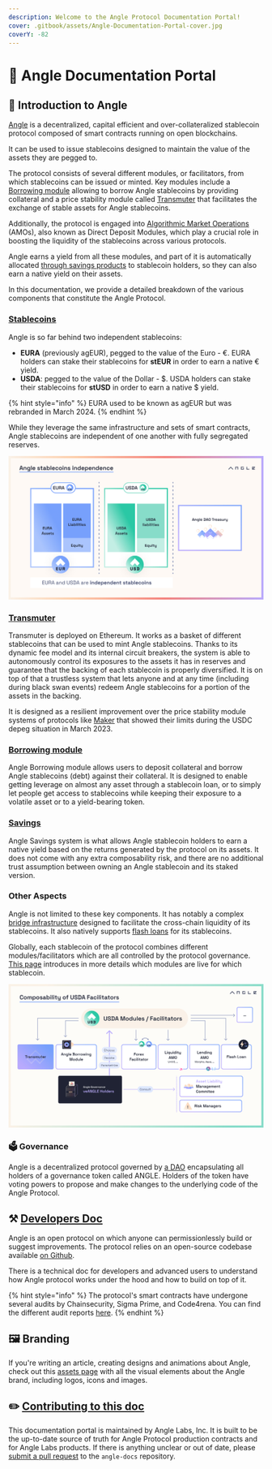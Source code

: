 ```yaml
---
description: Welcome to the Angle Protocol Documentation Portal!
cover: .gitbook/assets/Angle-Documentation-Portal-cover.jpg
coverY: -82
---
```


# 📐 Angle Documentation Portal

## 🏅 Introduction to Angle

[Angle](https://app.angle.money) is a decentralized, capital efficient and over-collateralized stablecoin protocol composed of smart contracts running on open blockchains.

It can be used to issue stablecoins designed to maintain the value of the assets they are pegged to.

The protocol consists of several different modules, or facilitators, from which stablecoins can be issued or minted.
Key modules include a [Borrowing module](borrowing-module/) allowing to borrow Angle stablecoins by providing collateral and a price stability module called [Transmuter](transmuter/README.md) that facilitates the exchange of stable assets for Angle stablecoins.

Additionally, the protocol is engaged into [Algorithmic Market Operations](other/amo.md) (AMOs), also known as Direct Deposit Modules, which play a crucial role in boosting the liquidity of the stablecoins across various protocols.

Angle earns a yield from all these modules, and part of it is automatically allocated [through savings products](savings/README.md) to stablecoin holders, so they can also earn a native yield on their assets.

In this documentation, we provide a detailed breakdown of the various components that constitute the Angle Protocol.

### [Stablecoins](stablecoins.md)

Angle is so far behind two independent stablecoins:

- **EURA** (previously agEUR), pegged to the value of the Euro - €. EURA holders can stake their stablecoins for **stEUR** in order to earn a native € yield.
- **USDA**: pegged to the value of the Dollar - $. USDA holders can stake their stablecoins for **stUSD** in order to earn a native $ yield.

{% hint style="info" %}
EURA used to be known as agEUR but was rebranded in March 2024.
{% endhint %}

While they leverage the same infrastructure and sets of smart contracts, Angle stablecoins are independent of one another with fully segregated reserves.

![Angle stablecoins independence](./.gitbook/assets/Docs-Angle-stablecoins-independence.jpg)

### [Transmuter](transmuter/)

Transmuter is deployed on Ethereum. It works as a basket of different stablecoins that can be used to mint Angle stablecoins. Thanks to its dynamic fee model and its internal circuit breakers, the system is able to autonomously control its exposures to the assets it has in reserves and guarantee that the backing of each stablecoin is properly diversified. It is on top of that a trustless system that lets anyone and at any time (including during black swan events) redeem Angle stablecoins for a portion of the assets in the backing.

It is designed as a resilient improvement over the price stability module systems of protocols like [Maker](https://makerdao.com/en/) that showed their limits during the USDC depeg situation in March 2023.

### [Borrowing module](borrowing-module/)

Angle Borrowing module allows users to deposit collateral and borrow Angle stablecoins (debt) against their collateral. It is designed to enable getting leverage on almost any asset through a stablecoin loan, or to simply let people get access to stablecoins while keeping their exposure to a volatile asset or to a yield-bearing token.

### [Savings](savings/)

Angle Savings system is what allows Angle stablecoin holders to earn a native yield based on the returns generated by the protocol on its assets. It does not come with any extra composability risk, and there are no additional trust assumption between owning an Angle stablecoin and its staked version.

### Other Aspects

Angle is not limited to these key components. It has notably a complex [bridge infrastructure](other/cross-chain.md) designed to facilitate the cross-chain liquidity of its stablecoins. It also natively supports [flash loans](other/flash-loans.md) for its stablecoins.

Globally, each stablecoin of the protocol combines different modules/facilitators which are all controlled by the protocol governance. [This page](./stablecoins.md) introduces in more details which modules are live for which stablecoin.

![Facilitators composability](./.gitbook/assets/Docs-Stablecoin-minters-composability.jpg)

### 🗳 Governance

Angle is a decentralized protocol governed by [a DAO](governance/angle-dao.md) encapsulating all holders of a governance token called ANGLE. Holders of the token have voting powers to propose and make changes to the underlying code of the Angle Protocol.

## ⚒️ [Developers Doc](https://developers.angle.money)

Angle is an open protocol on which anyone can permissionlessly build or suggest improvements. The protocol relies on an open-source codebase available [on Github](https://github.com/AngleProtocol).

There is a technical doc for developers and advanced users to understand how Angle protocol works under the hood and how to build on top of it.

{% hint style="info" %}
The protocol's smart contracts have undergone several audits by Chainsecurity, Sigma Prime, and Code4rena. You can find the different audit reports [here](resources/audits/).
{% endhint %}

## 🖼 Branding

If you're writing an article, creating designs and animations about Angle, check out this [assets page](https://anglemoney.notion.site/Angle-Media-Assets-be211b3e9d7d4fb9965048825c88f66c?pvs=4) with all the visual elements about the Angle brand, including logos, icons and images.

## ✏️ [Contributing to this doc](https://github.com/AngleProtocol/angle-docs)

This documentation portal is maintained by Angle Labs, Inc. It is built to be the up-to-date source of truth for Angle Protocol production contracts and for Angle Labs products. If there is anything unclear or out of date, please [submit a pull request](https://github.com/AngleProtocol/angle-docs) to the `angle-docs` repository.

